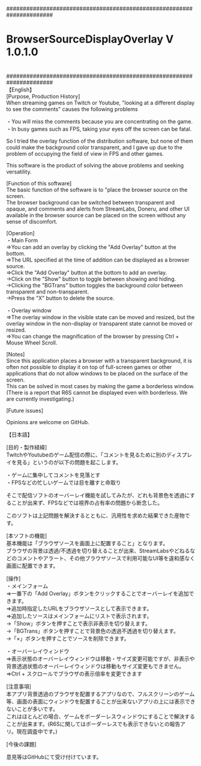 ######################################################################  
#                                                                    #  
# BrowserSourceDisplayOverlay    V 1.0.1.0                           #  
#                                                                    #  
######################################################################  
【English】  
[Purpose, Production History]  
When streaming games on Twitch or Youtube, "looking at a different display to see the comments" causes the following problems  
  
・You will miss the comments because you are concentrating on the game.  
・In busy games such as FPS, taking your eyes off the screen can be fatal.  
  
So I tried the overlay function of the distribution software, but none of them could make the background color transparent, and I gave up due to the problem of occupying the field of view in FPS and other games.  
  
This software is the product of solving the above problems and seeking versatility.  
  
[Function of this software]  
The basic function of the software is to "place the browser source on the screen.  
The browser background can be switched between transparent and opaque, and comments and alerts from StreamLabs, Doneru, and other UI available in the browser source can be placed on the screen without any sense of discomfort.  
  
[Operation]  
・Main Form  
  ⇒You can add an overlay by clicking the "Add Overlay" button at the bottom.  
  ⇒The URL specified at the time of addition can be displayed as a browser source.  
  ⇒Click the "Add Overlay" button at the bottom to add an overlay.  
    →Click on the "Show" button to toggle between showing and hiding.  
    →Clicking the "BGTrans" button toggles the background color between transparent and non-transparent.  
    →Press the "X" button to delete the source.  
  
・Overlay window  
  ⇒The overlay window in the visible state can be moved and resized, but the overlay window in the non-display or transparent state cannot be moved or resized.  
  ⇒You can change the magnification of the browser by pressing Ctrl + Mouse Wheel Scroll.  
  
[Notes]  
Since this application places a browser with a transparent background, it is often not possible to display it on top of full-screen games or other applications that do not allow windows to be placed on the surface of the screen.  
This can be solved in most cases by making the game a borderless window. (There is a report that R6S cannot be displayed even with borderless. We are currently investigating.)  

[Future issues]  
  
  
Opinions are welcome on GitHub.  
  
  
  
【日本語】  
  
[目的・製作経緯]  
TwitchやYoutubeのゲーム配信の際に、「コメントを見るために別のディスプレイを見る」というのが以下の問題を起こします。  
  
・ゲームに集中してコメントを見落とす  
・FPSなどの忙しいゲームでは目を離すと命取り  
  
そこで配信ソフトのオーバーレイ機能を試してみたが、どれも背景色を透過にすることが出来ず、FPSなどでは視界の占有率の問題から断念した。  
  
このソフトは上記問題を解決するとともに、汎用性を求めた結果できた産物です。  
  
  
[本ソフトの機能]  
基本機能は「ブラウザソースを画面上に配置すること」となります。  
ブラウザの背景は透過/不透過を切り替えることが出来、StreamLabsやどねるなどのコメントやアラート、その他ブラウザソースで利用可能なUI等を違和感なく画面に配置できます。  
  
[操作]  
・メインフォーム  
  ⇒一番下の「Add Overlay」ボタンをクリックすることでオーバーレイを追加できます。  
  ⇒追加時指定したURLをブラウザソースとして表示できます。  
  ⇒追加したソースはメインフォームにリストで表示されます。  
    →「Show」ボタンを押すことで表示非表示を切り替えます。  
    →「BGTrans」ボタンを押すことで背景色の透過不透過を切り替えます。  
    →「×」ボタンを押すことでソースを削除できます。  
  
・オーバーレイウィンドウ  
  ⇒表示状態のオーバーレイウィンドウは移動・サイズ変更可能ですが、非表示や背景透過状態のオーバーレイウィンドウは移動もサイズ変更もできません。  
  ⇒Ctrl + スクロールでブラウザの表示倍率を変更できます  
  
[注意事項]  
本アプリ背景透過のブラウザを配置するアプリなので、フルスクリーンのゲーム等、画面の表面にウィンドウを配置することが出来ないアプリの上には表示できないことが多いです。  
これはほとんどの場合、ゲームをボーダーレスウィンドウにすることで解決することが出来ます。(R6Sに関してはボーダーレスでも表示できないとの報告アリ。現在調査中です。)  
  
[今後の課題]  

  
  
意見等はGitHubにて受け付けています。  
  
  
